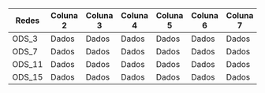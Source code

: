| Redes  | Coluna 2 | Coluna 3 | Coluna 4 | Coluna 5 | Coluna 6 | Coluna 7 |
|----------|----------|----------|----------|----------|----------|----------|
| ODS_3  | Dados    | Dados    | Dados    | Dados    | Dados    | Dados    |
| ODS_7  | Dados    | Dados    | Dados    | Dados    | Dados    | Dados    |
| ODS_11  | Dados    | Dados    | Dados    | Dados    | Dados    | Dados    |
| ODS_15 | Dados    | Dados    | Dados    | Dados    | Dados    | Dados    |

